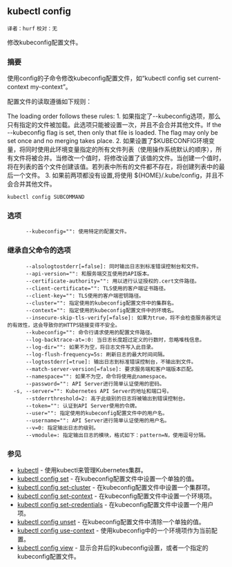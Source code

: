 ## kubectl config
`译者：hurf` `校对：无`


修改kubeconfig配置文件。

### 摘要

使用config的子命令修改kubeconfig配置文件，如“kubectl config set current-context my-context”。

配置文件的读取遵循如下规则：

The loading order follows these rules:
    1. 如果指定了--kubeconfig选项，那么只有指定的文件被加载。此选项只能被设置一次，并且不会合并其他文件。If the --kubeconfig flag is set, then only that file is loaded.  The flag may only be set once and no merging takes place.
    2. 如果设置了$KUBECONFIG环境变量，将同时使用此环境变量指定的所有文件列表（使用操作系统默认的顺序），所有文件将被合并。当修改一个值时，将修改设置了该值的文件。当创建一个值时，将在列表的首个文件创建该值。若列表中所有的文件都不存在，将创建列表中的最后一个文件。
    3. 如果前两项都没有设置,将使用 ${HOME}/.kube/config，并且不会合并其他文件。


```
kubectl config SUBCOMMAND
```

### 选项

```
      --kubeconfig="": 使用特定的配置文件。
```

### 继承自父命令的选项
```
      --alsologtostderr[=false]: 同时输出日志到标准错误控制台和文件。
      --api-version="": 和服务端交互使用的API版本。
      --certificate-authority="": 用以进行认证授权的.cert文件路径。
      --client-certificate="": TLS使用的客户端证书路径。
      --client-key="": TLS使用的客户端密钥路径。
      --cluster="": 指定使用的kubeconfig配置文件中的集群名。
      --context="": 指定使用的kubeconfig配置文件中的环境名。
      --insecure-skip-tls-verify[=false]: 如果为true，将不会检查服务器凭证的有效性，这会导致你的HTTPS链接变得不安全。
      --kubeconfig="": 命令行请求使用的配置文件路径。
      --log-backtrace-at=:0: 当日志长度超过定义的行数时，忽略堆栈信息。
      --log-dir="": 如果不为空，将日志文件写入此目录。
      --log-flush-frequency=5s: 刷新日志的最大时间间隔。
      --logtostderr[=true]: 输出日志到标准错误控制台，不输出到文件。
      --match-server-version[=false]: 要求服务端和客户端版本匹配。
      --namespace="": 如果不为空，命令将使用此namespace。
      --password="": API Server进行简单认证使用的密码。
  -s, --server="": Kubernetes API Server的地址和端口号。
      --stderrthreshold=2: 高于此级别的日志将被输出到错误控制台。
      --token="": 认证到API Server使用的令牌。
      --user="": 指定使用的kubeconfig配置文件中的用户名。
      --username="": API Server进行简单认证使用的用户名。
      --v=0: 指定输出日志的级别。
      --vmodule=: 指定输出日志的模块，格式如下：pattern=N，使用逗号分隔。
```

### 参见

* [kubectl](kubectl.md)	 - 使用kubectl来管理Kubernetes集群。
* [kubectl config set](kubectl_config_set.md)	 - 在kubeconfig配置文件中设置一个单独的值。
* [kubectl config set-cluster](kubectl_config_set-cluster.md)	 - 在kubeconfig配置文件中设置一个集群项。
* [kubectl config set-context](kubectl_config_set-context.md)	 - 在kubeconfig配置文件中设置一个环境项。
* [kubectl config set-credentials](kubectl_config_set-credentials.md)	 - 在kubeconfig配置文件中设置一个用户项。
* [kubectl config unset](kubectl_config_unset.md)	 - 在kubeconfig配置文件中清除一个单独的值。
* [kubectl config use-context](kubectl_config_use-context.md)	 - 使用kubeconfig中的一个环境项作为当前配置。
* [kubectl config view](kubectl_config_view.md)	 - 显示合并后的kubeconfig设置，或者一个指定的kubeconfig配置文件。